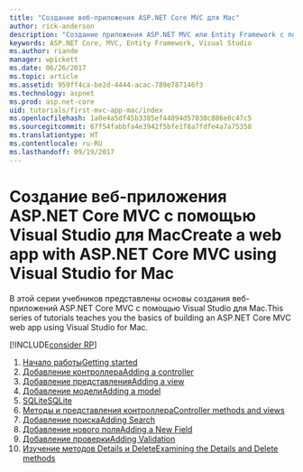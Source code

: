 ```yaml
---
title: "Создание веб-приложения ASP.NET Core MVC для Mac"
author: rick-anderson
description: "Создание приложения ASP.NET MVC или Entity Framework с помощью Visual Studio для Mac"
keywords: ASP.NET Core, MVC, Entity Framework, Visual Studio
ms.author: riande
manager: wpickett
ms.date: 06/26/2017
ms.topic: article
ms.assetid: 959ff4ca-be2d-4444-acac-789e787146f3
ms.technology: aspnet
ms.prod: asp.net-core
uid: tutorials/first-mvc-app-mac/index
ms.openlocfilehash: 1a0e4a5df45b3385ef44894d57030c886e0c47c5
ms.sourcegitcommit: 67f54fabbfa4e3942f5bfe1f8a7fdfe4a7a75358
ms.translationtype: HT
ms.contentlocale: ru-RU
ms.lasthandoff: 09/19/2017
---
```

# <a name="create-a-web-app-with-aspnet-core-mvc-using-visual-studio-for-mac"></a><span data-ttu-id="0d52f-104">Создание веб-приложения ASP.NET Core MVC с помощью Visual Studio для Mac</span><span class="sxs-lookup"><span data-stu-id="0d52f-104">Create a web app with ASP.NET Core MVC using Visual Studio for Mac</span></span>

<span data-ttu-id="0d52f-105">В этой серии учебников представлены основы создания веб-приложений ASP.NET Core MVC с помощью Visual Studio для Mac.</span><span class="sxs-lookup"><span data-stu-id="0d52f-105">This series of tutorials teaches you the basics of building an ASP.NET Core MVC web app using Visual Studio for Mac.</span></span> 

[!INCLUDE[consider RP](../../includes/razor.md)]

1. [<span data-ttu-id="0d52f-106">Начало работы</span><span class="sxs-lookup"><span data-stu-id="0d52f-106">Getting started</span></span>](start-mvc.md)
1. [<span data-ttu-id="0d52f-107">Добавление контроллера</span><span class="sxs-lookup"><span data-stu-id="0d52f-107">Adding a controller</span></span>](adding-controller.md)
1. [<span data-ttu-id="0d52f-108">Добавление представления</span><span class="sxs-lookup"><span data-stu-id="0d52f-108">Adding a view</span></span>](adding-view.md)
1. [<span data-ttu-id="0d52f-109">Добавление модели</span><span class="sxs-lookup"><span data-stu-id="0d52f-109">Adding a model</span></span>](adding-model.md)
1. [<span data-ttu-id="0d52f-110">SQLite</span><span class="sxs-lookup"><span data-stu-id="0d52f-110">SQLite</span></span>](working-with-sql.md)
1. [<span data-ttu-id="0d52f-111">Методы и представления контроллера</span><span class="sxs-lookup"><span data-stu-id="0d52f-111">Controller methods and views</span></span>](controller-methods-views.md)
1. [<span data-ttu-id="0d52f-112">Добавление поиска</span><span class="sxs-lookup"><span data-stu-id="0d52f-112">Adding Search</span></span>](search.md)
1. [<span data-ttu-id="0d52f-113">Добавление нового поля</span><span class="sxs-lookup"><span data-stu-id="0d52f-113">Adding a New Field</span></span>](new-field.md)
1. [<span data-ttu-id="0d52f-114">Добавление проверки</span><span class="sxs-lookup"><span data-stu-id="0d52f-114">Adding Validation</span></span>](validation.md)
1. [<span data-ttu-id="0d52f-115">Изучение методов Details и Delete</span><span class="sxs-lookup"><span data-stu-id="0d52f-115">Examining the Details and Delete methods</span></span>](xref:tutorials/first-mvc-app/details)
